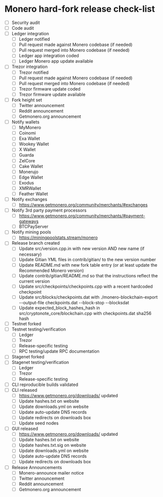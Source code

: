 # Monero hard-fork release check-list

- [ ] Security audit
- [ ] Code audit
- [ ] Ledger integration
  - [ ] Ledger notified
  - [ ] Pull request made against Monero codebase (if needed)
  - [ ] Pull request merged into Monero codebase (if needed)
  - [ ] Ledger app integration coded
  - [ ] Ledger Monero app update available
- [ ] Trezor integration
  - [ ] Trezor notified
  - [ ] Pull request made against Monero codebase (if needed)
  - [ ] Pull request merged into Monero codebase (if needed)
  - [ ] Trezor firmware update coded
  - [ ] Trezor firmware update available
- [ ] Fork height set
  - [ ] Twitter announcement
  - [ ] Reddit announcement
  - [ ] Getmonero.org announcement
- [ ] Notify wallets
  - [ ] MyMonero
  - [ ] Coinomi
  - [ ] Exa Wallet
  - [ ] Wookey Wallet
  - [ ] X Wallet
  - [ ] Guarda
  - [ ] ZelCore
  - [ ] Cake Wallet
  - [ ] Monerujo
  - [ ] Edge Wallet
  - [ ] Exodus
  - [ ] XMRWallet
  - [ ] Feather Wallet
- [ ] Notify exchanges
  - [ ] https://www.getmonero.org/community/merchants/#exchanges
- [ ] Notify 3rd party payment processors
  - [ ] https://www.getmonero.org/community/merchants/#payment-gateways
  - [ ] BTCPayServer
- [ ] Notify mining pools
  - [ ] https://miningpoolstats.stream/monero
- [ ] Release branch created
  - [ ] Update src/version.cpp.in with new version AND new name (if necessary)
  - [ ] Update Gitian YML files in contrib/gitian/ to the new version number
  - [ ] Update README.md with new fork table entry (or at least update the Recommended Monero version)
  - [ ] Update contrib/gitian/README.md so that the instructions reflect the current version
  - [ ] Update src/checkpoints/checkpoints.cpp with a recent hardcoded checkpoint
  - [ ] Update src/blocks/checkpoints.dat with ./monero-blockchain-export --output-file checkpoints.dat --block-stop <recent block height> --blocksdat
  - [ ] Update expected_block_hashes_hash in src/cryptonote_core/blockchain.cpp with checkpoints.dat sha256 hash
- [ ] Testnet forked
- [ ] Testnet testing/verification
  - [ ] Ledger
  - [ ] Trezor
  - [ ] Release-specific testing
  - [ ] RPC testing/update RPC documentation
- [ ] Stagenet forked
- [ ] Stagenet testing/verification
  - [ ] Ledger
  - [ ] Trezor
  - [ ] Release-specific testing
- [ ] CLI reproducible builds validated
- [ ] CLI released
  - [ ] https://www.getmonero.org/downloads/ updated
  - [ ] Update hashes.txt on website
  - [ ] Update downloads.yml on website
  - [ ] Update auto-update DNS records
  - [ ] Update redirects on downloads box
  - [ ] Update seed nodes
- [ ] GUI released
  - [ ] https://www.getmonero.org/downloads/ updated
  - [ ] Update hashes.txt on website
  - [ ] Update hashes.txt.sig on website
  - [ ] Update downloads.yml on website
  - [ ] Update auto-update DNS records
  - [ ] Update redirects on downloads box
- [ ] Release Announcements
  - [ ] Monero-announce mailer notice
  - [ ] Twitter announcement
  - [ ] Reddit announcement
  - [ ] Getmonero.org announcement
